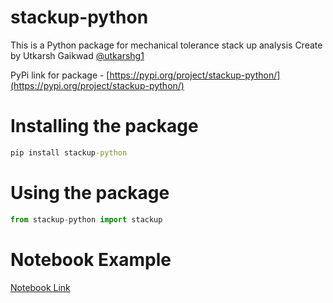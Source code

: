 # stackup-python

This is a Python package for mechanical tolerance stack up analysis
Create by Utkarsh Gaikwad [@utkarshg1](https://github.com/utkarshg1)

PyPi link for package - [https://pypi.org/project/stackup-python/](https://pypi.org/project/stackup-python/)

# Installing the package

~~~cmd
pip install stackup-python
~~~

# Using the package

~~~python
from stackup-python import stackup
~~~

# Notebook Example

[Notebook Link](./My_custom_package.ipynb)

